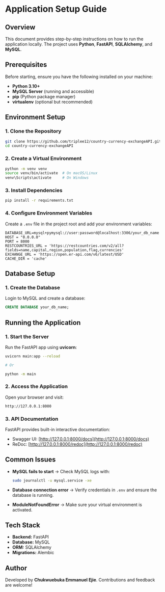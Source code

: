 # Application Setup Guide

## Overview

This document provides step-by-step instructions on how to run the application locally. The project uses **Python**, **FastAPI**, **SQLAlchemy**, and **MySQL**.

## Prerequisites

Before starting, ensure you have the following installed on your machine:

* **Python 3.10+**
* **MySQL Server** (running and accessible)
* **pip** (Python package manager)
* **virtualenv** (optional but recommended)

## Environment Setup

### 1. Clone the Repository

```bash
git clone https://github.com/triplee12/country-currency-exchangeAPI.git
cd country-currency-exchangeAPI
```

### 2. Create a Virtual Environment

```bash
python -m venv venv
source venv/bin/activate  # On macOS/Linux
venv\Scripts\activate     # On Windows
```

### 3. Install Dependencies

```bash
pip install -r requirements.txt
```

### 4. Configure Environment Variables

Create a `.env` file in the project root and add your environment variables:

```env
DATABASE_URL=mysql+pymysql://user:password@localhost:3306/your_db_name
HOST = "0.0.0.0"
PORT = 8000
RESTCOUNTRIES_URL = 'https://restcountries.com/v2/all?fields=name,capital,region,population,flag,currencies'
EXCHANGE_URL = 'https://open.er-api.com/v6/latest/USD'
CACHE_DIR = 'cache'
```

## Database Setup

### 1. Create the Database

Login to MySQL and create a database:

```sql
CREATE DATABASE your_db_name;
```

## Running the Application

### 1. Start the Server

Run the FastAPI app using **uvicorn**:

```bash
uvicorn main:app --reload

# Or

python -m main
```

### 2. Access the Application

Open your browser and visit:

```bash
http://127.0.0.1:8000
```

### 3. API Documentation

FastAPI provides built-in interactive documentation:

* Swagger UI: [http://127.0.0.1:8000/docs](http://127.0.0.1:8000/docs)
* ReDoc: [http://127.0.0.1:8000/redoc](http://127.0.0.1:8000/redoc)

## Common Issues

* **MySQL fails to start** → Check MySQL logs with:

  ```bash
  sudo journalctl -u mysql.service -xe
  ```

* **Database connection error** → Verify credentials in `.env` and ensure the database is running.
* **ModuleNotFoundError** → Make sure your virtual environment is activated.

## Tech Stack

* **Backend:** FastAPI
* **Database:** MySQL
* **ORM:** SQLAlchemy
* **Migrations:** Alembic

## Author

Developed by **Chukwuebuka Emmanuel Ejie**. Contributions and feedback are welcome!
